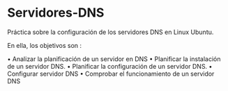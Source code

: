 # Servidores-DNS
Práctica sobre la configuración de los servidores DNS en Linux Ubuntu.

En ella, los objetivos son : 

•	Analizar la planificación de un servidor en DNS
•	Planificar la instalación de un servidor DNS.
•	Planificar la configuración de un servidor DNS.
•	Configurar servidor DNS
•	Comprobar el funcionamiento de un servidor DNS

